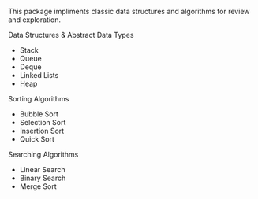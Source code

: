 This package impliments classic data structures and algorithms for review and exploration.

Data Structures & Abstract Data Types
* Stack
* Queue
* Deque
* Linked Lists
* Heap

Sorting Algorithms
* Bubble Sort
* Selection Sort
* Insertion Sort
* Quick Sort

Searching Algorithms
* Linear Search
* Binary Search
* Merge Sort
